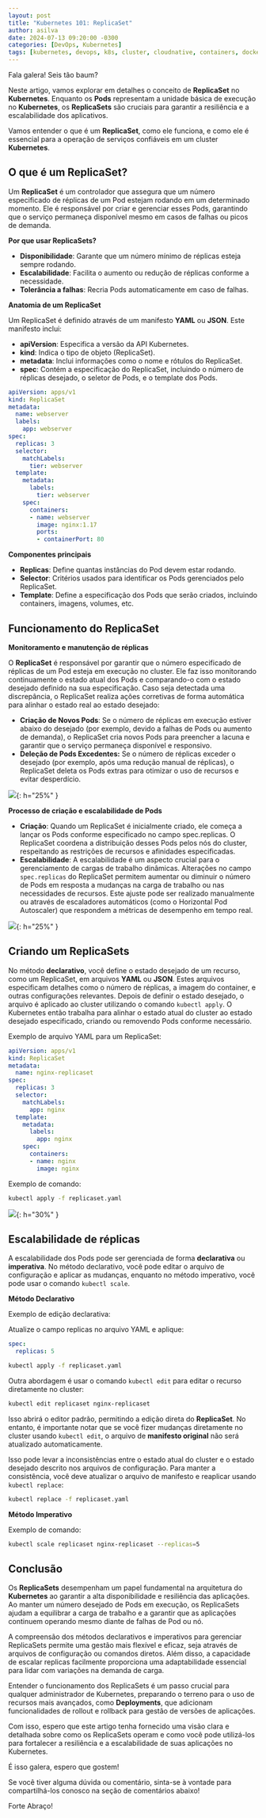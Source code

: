 ```yaml
---
layout: post
title: "Kubernetes 101: ReplicaSet"
author: asilva
date: 2024-07-13 09:20:00 -0300
categories: [DevOps, Kubernetes]
tags: [kubernetes, devops, k8s, cluster, cloudnative, containers, docker, microservices]
---
```


Fala galera! Seis tão baum?

Neste artigo, vamos explorar em detalhes o conceito de **ReplicaSet** no **Kubernetes**. Enquanto os **Pods** representam a unidade básica de execução no **Kubernetes**, os **ReplicaSets** são cruciais para garantir a resiliência e a escalabilidade dos aplicativos. 

Vamos entender o que é um **ReplicaSet**, como ele funciona, e como ele é essencial para a operação de serviços confiáveis em um cluster **Kubernetes**.

## **O que é um ReplicaSet?**

Um **ReplicaSet** é um controlador que assegura que um número especificado de réplicas de um Pod estejam rodando em um determinado momento. Ele é responsável por criar e gerenciar esses Pods, garantindo que o serviço permaneça disponível mesmo em casos de falhas ou picos de demanda.

**Por que usar ReplicaSets?**

- **Disponibilidade**: Garante que um número mínimo de réplicas esteja sempre rodando.
- **Escalabilidade**: Facilita o aumento ou redução de réplicas conforme a necessidade.
- **Tolerância a falhas**: Recria Pods automaticamente em caso de falhas.

**Anatomia de um ReplicaSet**

Um ReplicaSet é definido através de um manifesto **YAML** ou **JSON**. Este manifesto inclui:

- **apiVersion**: Especifica a versão da API Kubernetes.
- **kind**: Indica o tipo de objeto (ReplicaSet).
- **metadata**: Inclui informações como o nome e rótulos do ReplicaSet.
- **spec**: Contém a especificação do ReplicaSet, incluindo o número de réplicas desejado, o seletor de Pods, e o template dos Pods.

````yaml
apiVersion: apps/v1
kind: ReplicaSet
metadata:
  name: webserver
  labels:
    app: webserver
spec:
  replicas: 3
  selector:
    matchLabels:
      tier: webserver
  template:
    metadata:
      labels:
        tier: webserver
    spec:
      containers:
      - name: webserver
        image: nginx:1.17
        ports:
        - containerPort: 80
````

**Componentes principais**

- **Replicas**: Define quantas instâncias do Pod devem estar rodando.
- **Selector**: Critérios usados para identificar os Pods gerenciados pelo ReplicaSet.
- **Template**: Define a especificação dos Pods que serão criados, incluindo containers, imagens, volumes, etc.

## **Funcionamento do ReplicaSet**

**Monitoramento e manutenção de réplicas**

O **ReplicaSet** é responsável por garantir que o número especificado de réplicas de um Pod esteja em execução no cluster. Ele faz isso monitorando continuamente o estado atual dos Pods e comparando-o com o estado desejado definido na sua especificação. Caso seja detectada uma discrepância, o ReplicaSet realiza ações corretivas de forma automática para alinhar o estado real ao estado desejado:

- **Criação de Novos Pods**: Se o número de réplicas em execução estiver abaixo do desejado (por exemplo, devido a falhas de Pods ou aumento de demanda), o ReplicaSet cria novos Pods para preencher a lacuna e garantir que o serviço permaneça disponível e responsivo.
- **Deleção de Pods Excedentes:** Se o número de réplicas exceder o desejado (por exemplo, após uma redução manual de réplicas), o ReplicaSet deleta os Pods extras para otimizar o uso de recursos e evitar desperdício.

![](/assets/img/84/replicaset01.png){: h="25%" }

**Processo de criação e escalabilidade de Pods**

- **Criação**: Quando um ReplicaSet é inicialmente criado, ele começa a lançar os Pods conforme especificado no campo spec.replicas. O ReplicaSet coordena a distribuição desses Pods pelos nós do cluster, respeitando as restrições de recursos e afinidades especificadas.
- **Escalabilidade**: A escalabilidade é um aspecto crucial para o gerenciamento de cargas de trabalho dinâmicas. Alterações no campo `spec.replicas` do ReplicaSet permitem aumentar ou diminuir o número de Pods em resposta a mudanças na carga de trabalho ou nas necessidades de recursos. Este ajuste pode ser realizado manualmente ou através de escaladores automáticos (como o Horizontal Pod Autoscaler) que respondem a métricas de desempenho em tempo real.

![](/assets/img/84/replicaset02.png){: h="25%" }

## **Criando um ReplicaSets**

No método **declarativo**, você define o estado desejado de um recurso, como um ReplicaSet, em arquivos **YAML** ou **JSON**. Estes arquivos especificam detalhes como o número de réplicas, a imagem do container, e outras configurações relevantes. Depois de definir o estado desejado, o arquivo é aplicado ao cluster utilizando o comando `kubectl apply`. O Kubernetes então trabalha para alinhar o estado atual do cluster ao estado desejado especificado, criando ou removendo Pods conforme necessário.

Exemplo de arquivo YAML para um ReplicaSet:

````yaml
apiVersion: apps/v1
kind: ReplicaSet
metadata:
  name: nginx-replicaset
spec:
  replicas: 3
  selector:
    matchLabels:
      app: nginx
  template:
    metadata:
      labels:
        app: nginx
    spec:
      containers:
      - name: nginx
        image: nginx
````

Exemplo de comando:

````bash
kubectl apply -f replicaset.yaml
````

![](/assets/img/84/replicaset03.gif){: h="30%" }

## **Escalabilidade de réplicas**

A escalabilidade dos Pods pode ser gerenciada de forma **declarativa** ou **imperativa**. No método declarativo, você pode editar o arquivo de configuração e aplicar as mudanças, enquanto no método imperativo, você pode usar o comando `kubectl scale`.

**Método Declarativo**

Exemplo de edição declarativa:

Atualize o campo replicas no arquivo YAML e aplique:

````yaml
spec:
  replicas: 5
````

````bash
kubectl apply -f replicaset.yaml
````

Outra abordagem é usar o comando `kubectl edit` para editar o recurso diretamente no cluster:

````bash
kubectl edit replicaset nginx-replicaset
````

Isso abrirá o editor padrão, permitindo a edição direta do **ReplicaSet**. No entanto, é importante notar que se você fizer mudanças diretamente no cluster usando `kubectl edit`, o arquivo de **manifesto original** não será atualizado automaticamente. 

Isso pode levar a inconsistências entre o estado atual do cluster e o estado desejado descrito nos arquivos de configuração. Para manter a consistência, você deve atualizar o arquivo de manifesto e reaplicar usando `kubectl replace`:

````bash
kubectl replace -f replicaset.yaml
````

**Método Imperativo**

Exemplo de comando:

````bash
kubectl scale replicaset nginx-replicaset --replicas=5
````

## **Conclusão**

Os **ReplicaSets** desempenham um papel fundamental na arquitetura do **Kubernetes** ao garantir a alta disponibilidade e resiliência das aplicações. Ao manter um número desejado de Pods em execução, os ReplicaSets ajudam a equilibrar a carga de trabalho e a garantir que as aplicações continuem operando mesmo diante de falhas de Pod ou nó.

A compreensão dos métodos declarativos e imperativos para gerenciar ReplicaSets permite uma gestão mais flexível e eficaz, seja através de arquivos de configuração ou comandos diretos. Além disso, a capacidade de escalar replicas facilmente proporciona uma adaptabilidade essencial para lidar com variações na demanda de carga.

Entender o funcionamento dos ReplicaSets é um passo crucial para qualquer administrador de Kubernetes, preparando o terreno para o uso de recursos mais avançados, como **Deployments**, que adicionam funcionalidades de rollout e rollback para gestão de versões de aplicações.

Com isso, espero que este artigo tenha fornecido uma visão clara e detalhada sobre como os ReplicaSets operam e como você pode utilizá-los para fortalecer a resiliência e a escalabilidade de suas aplicações no Kubernetes.

É isso galera, espero que gostem!

Se você tiver alguma dúvida ou comentário, sinta-se à vontade para compartilhá-los conosco na seção de comentários abaixo!

Forte Abraço!

